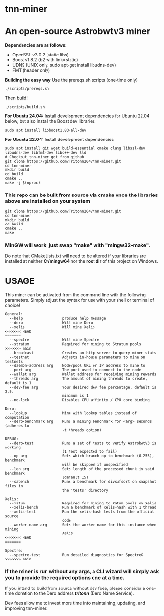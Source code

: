 # tnn-miner
# An open-source Astrobwtv3 miner

**Dependencies are as follows:**
  - OpenSSL v3.0.2 (static libs)
  - Boost v1.8.2 (b2 with link=static)
  - UDNS (UNIX only. sudo apt-get install libudns-dev)
  - FMT (header only)

**Building the easy way**
Use the prereqs.sh scripts (one-time only)
```
./scripts/prereqs.sh
```
Then build!
```
./scripts/build.sh
```

**For Ubuntu 24.04:**
Install development dependencies for Ubuntu 22.04 below, but also install the Boost dev libraries
```
sudo apt install libboost1.83-all-dev
```

**For Ubuntu 22.04:**
Install development dependencies
```
sudo apt install git wget build-essential cmake clang libssl-dev libudns-dev libfmt-dev libc++-dev lld 
# Checkout tnn-miner got from github
git clone https://github.com/Tritonn204/tnn-miner.git
cd tnn-miner
mkdir build
cd build
cmake ..
make -j $(nproc)
```

### This repo can be built from source via cmake once the libraries above are installed on your system
```
git clone https://github.com/Tritonn204/tnn-miner.git
cd tnn-miner
mkdir build
cd build
cmake ..
make
```
### MinGW will work, just swap "make" with "mingw32-make".

Do note that CMakeLists.txt will need to be altered if your libraries are installed at neither **C:/mingw64** nor the **root dir** of this project on Windows.

# USAGE
This miner can be activated from the command line with the following parameters. Simply adjust the syntax for use with your shell or terminal of choice!
```
General:
  --help                  produce help message
  --dero                  Will mine Dero
  --xelis                 Will mine Xelis
<<<<<<< HEAD
=======
  --spectre               Will mine Spectre
  --stratum               Required for mining to Stratum pools
>>>>>>> main
  --broadcast             Creates an http server to query miner stats
  --testnet               Adjusts in-house parameters to mine on testnets
  --daemon-address arg    Node/pool URL or IP address to mine to
  --port arg              The port used to connect to the node
  --wallet arg            Wallet address for receiving mining rewards
  --threads arg           The amount of mining threads to create, default is 1
  --dev-fee arg           Your desired dev fee percentage, default is 2.5,
                          minimum is 1
  --no-lock               Disables CPU affinity / CPU core binding

Dero:
  --lookup                Mine with lookup tables instead of computation
  --dero-benchmark arg    Runs a mining benchmark for <arg> seconds (adheres to
                          -t threads option)

DEBUG:
  --dero-test             Runs a set of tests to verify AstrobwtV3 is working
                          (1 test expected to fail)
  --op arg                Sets which branch op to benchmark (0-255), benchmark
                          will be skipped if unspecified
  --len arg               Sets length of the processed chunk in said benchmark
                          (default 15)
  --sabench               Runs a benchmark for divsufsort on snapshot files in
                          the 'tests' directory

Xelis:
  --xatum                 Required for mining to Xatum pools on Xelis
  --xelis-bench           Run a benchmark of xelis-hash with 1 thread
  --xelis-test            Run the xelis-hash tests from the official source
                          code
  --worker-name arg       Sets the worker name for this instance when mining
                          Xelis
<<<<<<< HEAD
=======

Spectre:
  --spectre-test          Run detailed diagnostics for SpectreX
>>>>>>> main
```
### If the miner is run without any args, a CLI wizard will simply ask you to provide the required options one at a time.

If you intend to build from source without dev fees, please consider a one-time donation to the Dero address **_tritonn_** (Dero Name Service). 

Dev fees allow me to invest more time into maintaining, updating, and improving tnn-miner.

